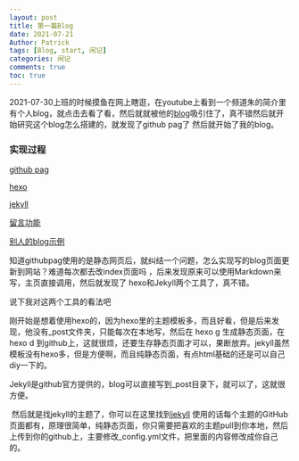 ```yaml
---
layout: post
title: 第一篇Blog
date: 2021-07-21
Author: Patrick
tags: [Blog, start, 闲记]
categories: 闲记
comments: true
toc: true
---
```


2021-07-30上班的时候摸鱼在网上瞎逛，在youtube上看到一个频道朱的简介里有个人blog，就点击去看了看，然后就就被他的[blog](https://siemenstutorials.pw/https://siemenstutorials.pw/)吸引住了，真不错然后就开始研究这个blog怎么搭建的，就发现了github pag了
然后就开始了我的blog。


### 实现过程

[github pag](https://pages.github.com/)

[hexo](https://hexo.io/zh-cn/ )

[jekyll](http://jekyllcn.com/ )

[留言功能](https://valine.js.org/)

[别人的blog示例](https://xpoet.cn/links/)

知道githubpag使用的是静态网页后，就纠结一个问题，怎么实现写的blog页面更新到网站？难道每次都去改index页面吗 ，后来发现原来可以使用Markdown来写，主页直接调用，然后就发现了 hexo和Jekyll两个工具了，真不错。

说下我对这两个工具的看法吧

​	刚开始是想着使用hexo的，因为hexo里的主题模板多，而且好看，但是后来发现，他没有_post文件夹，只能每次在本地写，然后在 hexo g 生成静态页面，在hexo d 到github上，这就很烦，还要生存静态页面才可以，果断放弃。jekyll虽然模板没有hexo多，但是方便啊，而且纯静态页面，有点html基础的还是可以自己diy一下的。

​	Jekyll是github官方提供的，blog可以直接写到_post目录下，就可以了，这就很方便。

​	然后就是找jekyll的主题了，你可以在这里找到[jekyll](http://jekyllthemes.org/) 使用的话每个主题的GitHub页面都有，原理很简单，纯静态页面，你只需要把喜欢的主题pull到你本地，然后上传到你的github上，主要修改_config.yml文件，把里面的内容修改成你自己的。

